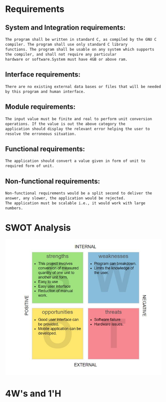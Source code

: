 # Requirements

## System and Integration requirements:
	The program shall be written in standard C, as compiled by the GNU C compiler. The program shall use only standard C library 
	functions. The program shall be usable on any system which supports the compiler, and shall not require any particular 
	hardware or software.System must have 4GB or above ram.

## Interface requirements:
	There are no existing external data bases or files that will be needed by this program and human interface.
  
## Module requirements:
	The input value must be finite and real to perform unit conversion operations. If the value is out the above category the
	application should display the relevant error helping the user to resolve the erroneous situation.
  
## Functional requirements:
	The application should convert a value given in form of unit to required form of unit.
  
## Non-functional requirements:
	Non-functional requirements would be a split second to deliver the answer, any slower, the application would be rejected. 
	The application must be scalable i.e., it would work with large numbers.


# SWOT Analysis
![swot analysis](https://github.com/Ambikacl/Mini_project_ltts/blob/main/1_Requirements/swot%20analysis.JPG)
# 4W&#39;s and 1&#39;H
